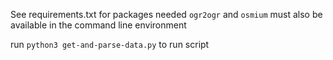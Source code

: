 See requirements.txt for packages needed
`ogr2ogr` and `osmium` must also be available in the command line environment 

run `python3 get-and-parse-data.py` to run script